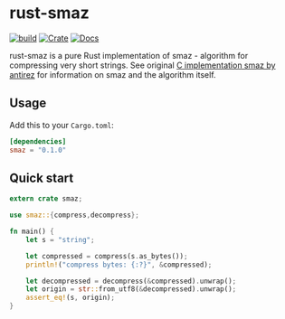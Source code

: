 # rust-smaz

[![build](https://github.com/silentsokolov/rust-smaz/actions/workflows/build.yml/badge.svg)](https://github.com/silentsokolov/rust-smaz/actions/workflows/build.yml)
[![Crate](https://img.shields.io/crates/v/smaz.svg)](https://crates.io/crates/smaz)
[![Docs](https://docs.rs/rand/badge.svg)](https://docs.rs/smaz)

rust-smaz is a pure Rust implementation of smaz - algorithm for compressing very short strings. See original [C implementation smaz by antirez](http://github.com/antirez/smaz) for information on smaz and the algorithm itself.


## Usage

Add this to your `Cargo.toml`:

```toml
[dependencies]
smaz = "0.1.0"
```

## Quick start

```rust
extern crate smaz;

use smaz::{compress,decompress};

fn main() {
    let s = "string";

    let compressed = compress(s.as_bytes());
    println!("compress bytes: {:?}", &compressed);

    let decompressed = decompress(&compressed).unwrap();
    let origin = str::from_utf8(&decompressed).unwrap();
    assert_eq!(s, origin);
}
```
